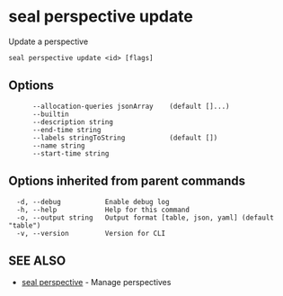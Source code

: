 # seal perspective update

Update a perspective

```
seal perspective update <id> [flags]
```

## Options

```
      --allocation-queries jsonArray    (default []...)
      --builtin                        
      --description string             
      --end-time string                
      --labels stringToString           (default [])
      --name string                    
      --start-time string              
```

## Options inherited from parent commands

```
  -d, --debug           Enable debug log
  -h, --help            Help for this command
  -o, --output string   Output format [table, json, yaml] (default "table")
  -v, --version         Version for CLI
```

## SEE ALSO

* [seal perspective](seal_perspective)	 - Manage perspectives

